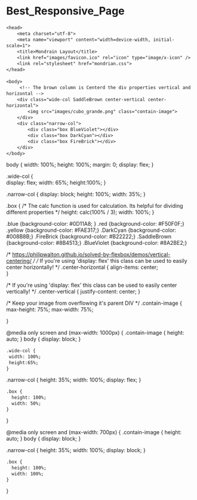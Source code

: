 # Best_Responsive_Page 

<html>

	<head>
		<meta charset="utf-8">
		<meta name="viewport" content="width=device-width, initial-scale=1">
		<title>Mondrain Layout</title>
		<link href="images/favicon.ico" rel="icon" type="image/x-icon" />
		<link rel="stylesheet" href="mondrian.css">
	</head>
    
	<body> 
	     <!-- The brown column is Centerd the div properties vertical and horizontal --> 
		<div class="wide-col SaddleBrown center-vertical center-horizontal">  
			<img src="images/cubo_grande.png" class="contain-image"> 
		</div>   
		<div class="narrow-col"> 
		    <div class="box BlueViolet"></div> 
			<div class="box DarkCyan"></div>  			
			<div class="box FireBrick"></div> 
		</div>
	</body>
	
</html> 


body {
	width: 100%;
	height: 100%;
	margin: 0; 
	display: flex;
}

.wide-col {  
	display: flex;
	width: 65%; 
	height:100%;
}

.narrow-col { 
    display: block;
	height: 100%;
	width: 35%; 
}

.box {
	/* The calc function is used for calculation. Its helpful for dividing different properties */
	height: calc(100% / 3);
	width: 100%; 
} 



.blue {background-color: #0D11A8; }
.red {background-color: #F50F0F;}
.yellow {background-color: #FAE317;} 
.DarkCyan {background-color: #008B8B;}
.FireBrick {background-color: #B22222;} 
.SaddleBrown {background-color: #8B4513;} 
.BlueViolet {background-color: #8A2BE2;}

/* https://philipwalton.github.io/solved-by-flexbox/demos/vertical-centering/ */
/* If you're using 'display: flex' this class can be used to easily center horizontally! */
.center-horizontal {
	align-items: center;	
}

/* If you're using 'display: flex' this class can be used to easily center vertically! */
.center-vertical {
	justify-content: center;
}

/* Keep your image from overflowing it's parent DIV */
.contain-image {
	max-height: 75%;
	max-width: 75%; 

} 



@media only screen and (max-width: 1000px) {
	.contain-image {
		height: auto;
	}
    body { 
	  display: block; 
	}
	
	.wide-col {  
	 width: 100%; 
	 height:65%;
    }

   .narrow-col { 
	 height: 35%;
	 width: 100%; 
	 display: flex;
    } 
	
    .box {
	  height: 100%;
	  width: 50%; 
    } 
    	
	  
		 
}


@media only screen and (max-width: 700px) {
	.contain-image {
		height: auto;
	}
    body { 
	  display: block; 
	}
	
   .narrow-col { 
	 height: 35%;
	 width: 100%; 
	 display: block;
    } 
	
    .box {
	  height: 100%;
	  width: 100%; 
    } 
    	
	  
		 
}
